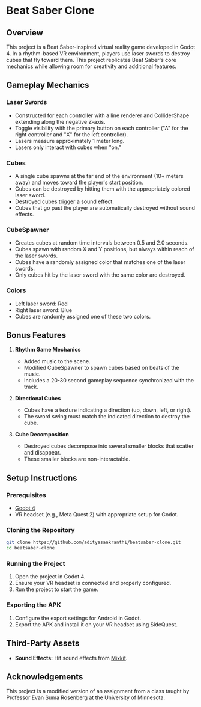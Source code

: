 # Beat Saber Clone

## Overview
This project is a Beat Saber-inspired virtual reality game developed in Godot 4. In a rhythm-based VR environment, players use laser swords to destroy cubes that fly toward them. This project replicates Beat Saber's core mechanics while allowing room for creativity and additional features.

## Gameplay Mechanics
### Laser Swords
- Constructed for each controller with a line renderer and ColliderShape extending along the negative Z-axis.
- Toggle visibility with the primary button on each controller ("A" for the right controller and "X" for the left controller).
- Lasers measure approximately 1 meter long.
- Lasers only interact with cubes when "on."

### Cubes
- A single cube spawns at the far end of the environment (10+ meters away) and moves toward the player's start position.
- Cubes can be destroyed by hitting them with the appropriately colored laser sword.
- Destroyed cubes trigger a sound effect.
- Cubes that go past the player are automatically destroyed without sound effects.

### CubeSpawner
- Creates cubes at random time intervals between 0.5 and 2.0 seconds.
- Cubes spawn with random X and Y positions, but always within reach of the laser swords.
- Cubes have a randomly assigned color that matches one of the laser swords.
- Only cubes hit by the laser sword with the same color are destroyed.

### Colors
- Left laser sword: Red
- Right laser sword: Blue
- Cubes are randomly assigned one of these two colors.

## Bonus Features
1. **Rhythm Game Mechanics**
   - Added music to the scene.
   - Modified CubeSpawner to spawn cubes based on beats of the music.
   - Includes a 20-30 second gameplay sequence synchronized with the track.

2. **Directional Cubes**
   - Cubes have a texture indicating a direction (up, down, left, or right).
   - The sword swing must match the indicated direction to destroy the cube.

3. **Cube Decomposition**
   - Destroyed cubes decompose into several smaller blocks that scatter and disappear.
   - These smaller blocks are non-interactable.

## Setup Instructions
### Prerequisites
- [Godot 4](https://godotengine.org/)
- VR headset (e.g., Meta Quest 2) with appropriate setup for Godot.

### Cloning the Repository
```bash
git clone https://github.com/adityasankranthi/beatsaber-clone.git
cd beatsaber-clone
```

### Running the Project
1. Open the project in Godot 4.
2. Ensure your VR headset is connected and properly configured.
3. Run the project to start the game.

### Exporting the APK
1. Configure the export settings for Android in Godot.
2. Export the APK and install it on your VR headset using SideQuest.

## Third-Party Assets
- **Sound Effects:** Hit sound effects from [Mixkit](https://mixkit.co/free-sound-effects/hit/).

## Acknowledgements
This project is a modified version of an assignment from a class taught by Professor Evan Suma Rosenberg at the University of Minnesota.
